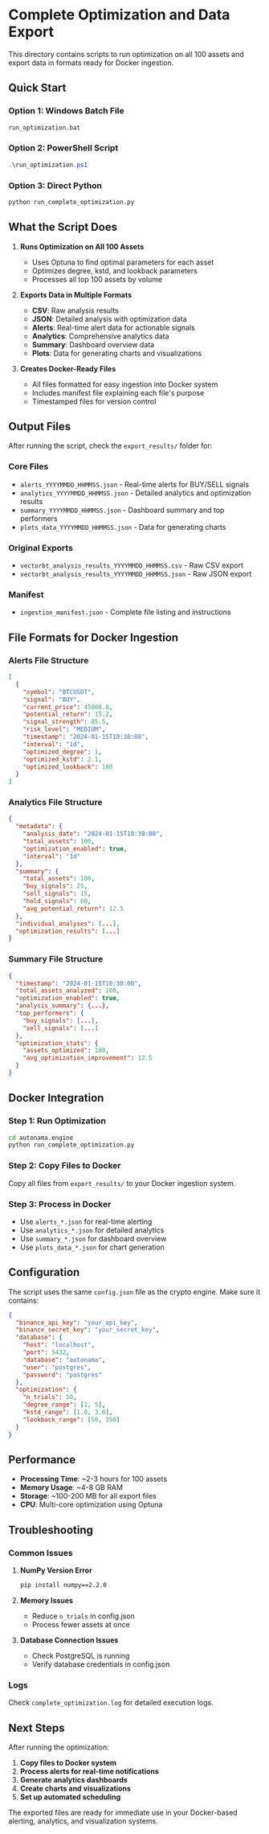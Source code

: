 # Complete Optimization and Data Export

This directory contains scripts to run optimization on all 100 assets and export data in formats ready for Docker ingestion.

## Quick Start

### Option 1: Windows Batch File
```cmd
run_optimization.bat
```

### Option 2: PowerShell Script
```powershell
.\run_optimization.ps1
```

### Option 3: Direct Python
```bash
python run_complete_optimization.py
```

## What the Script Does

1. **Runs Optimization on All 100 Assets**
   - Uses Optuna to find optimal parameters for each asset
   - Optimizes degree, kstd, and lookback parameters
   - Processes all top 100 assets by volume

2. **Exports Data in Multiple Formats**
   - **CSV**: Raw analysis results
   - **JSON**: Detailed analysis with optimization data
   - **Alerts**: Real-time alert data for actionable signals
   - **Analytics**: Comprehensive analytics data
   - **Summary**: Dashboard overview data
   - **Plots**: Data for generating charts and visualizations

3. **Creates Docker-Ready Files**
   - All files formatted for easy ingestion into Docker system
   - Includes manifest file explaining each file's purpose
   - Timestamped files for version control

## Output Files

After running the script, check the `export_results/` folder for:

### Core Files
- `alerts_YYYYMMDD_HHMMSS.json` - Real-time alerts for BUY/SELL signals
- `analytics_YYYYMMDD_HHMMSS.json` - Detailed analytics and optimization results
- `summary_YYYYMMDD_HHMMSS.json` - Dashboard summary and top performers
- `plots_data_YYYYMMDD_HHMMSS.json` - Data for generating charts

### Original Exports
- `vectorbt_analysis_results_YYYYMMDD_HHMMSS.csv` - Raw CSV export
- `vectorbt_analysis_results_YYYYMMDD_HHMMSS.json` - Raw JSON export

### Manifest
- `ingestion_manifest.json` - Complete file listing and instructions

## File Formats for Docker Ingestion

### Alerts File Structure
```json
[
  {
    "symbol": "BTCUSDT",
    "signal": "BUY",
    "current_price": 45000.0,
    "potential_return": 15.2,
    "signal_strength": 85.5,
    "risk_level": "MEDIUM",
    "timestamp": "2024-01-15T10:30:00",
    "interval": "1d",
    "optimized_degree": 1,
    "optimized_kstd": 2.1,
    "optimized_lookback": 180
  }
]
```

### Analytics File Structure
```json
{
  "metadata": {
    "analysis_date": "2024-01-15T10:30:00",
    "total_assets": 100,
    "optimization_enabled": true,
    "interval": "1d"
  },
  "summary": {
    "total_assets": 100,
    "buy_signals": 25,
    "sell_signals": 15,
    "hold_signals": 60,
    "avg_potential_return": 12.5
  },
  "individual_analyses": [...],
  "optimization_results": [...]
}
```

### Summary File Structure
```json
{
  "timestamp": "2024-01-15T10:30:00",
  "total_assets_analyzed": 100,
  "optimization_enabled": true,
  "analysis_summary": {...},
  "top_performers": {
    "buy_signals": [...],
    "sell_signals": [...]
  },
  "optimization_stats": {
    "assets_optimized": 100,
    "avg_optimization_improvement": 12.5
  }
}
```

## Docker Integration

### Step 1: Run Optimization
```bash
cd autonama.engine
python run_complete_optimization.py
```

### Step 2: Copy Files to Docker
Copy all files from `export_results/` to your Docker ingestion system.

### Step 3: Process in Docker
- Use `alerts_*.json` for real-time alerting
- Use `analytics_*.json` for detailed analytics
- Use `summary_*.json` for dashboard overview
- Use `plots_data_*.json` for chart generation

## Configuration

The script uses the same `config.json` file as the crypto engine. Make sure it contains:

```json
{
  "binance_api_key": "your_api_key",
  "binance_secret_key": "your_secret_key",
  "database": {
    "host": "localhost",
    "port": 5432,
    "database": "autonama",
    "user": "postgres",
    "password": "postgres"
  },
  "optimization": {
    "n_trials": 50,
    "degree_range": [1, 5],
    "kstd_range": [1.0, 3.0],
    "lookback_range": [50, 350]
  }
}
```

## Performance

- **Processing Time**: ~2-3 hours for 100 assets
- **Memory Usage**: ~4-8 GB RAM
- **Storage**: ~100-200 MB for all export files
- **CPU**: Multi-core optimization using Optuna

## Troubleshooting

### Common Issues

1. **NumPy Version Error**
   ```bash
   pip install numpy==2.2.0
   ```

2. **Memory Issues**
   - Reduce `n_trials` in config.json
   - Process fewer assets at once

3. **Database Connection Issues**
   - Check PostgreSQL is running
   - Verify database credentials in config.json

### Logs
Check `complete_optimization.log` for detailed execution logs.

## Next Steps

After running the optimization:

1. **Copy files to Docker system**
2. **Process alerts for real-time notifications**
3. **Generate analytics dashboards**
4. **Create charts and visualizations**
5. **Set up automated scheduling**

The exported files are ready for immediate use in your Docker-based alerting, analytics, and visualization systems. 